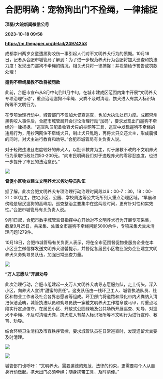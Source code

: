 # 合肥明确：宠物狗出门不拴绳，一律捕捉
**项磊/大皖新闻微信公号**

**2023-10-18 09:58**

**https://m.thepaper.cn/detail/24974253**

成都崇州两岁女童遭黑狗咬伤一事引起人们对不文明养犬行为的愤慨。10月18日，记者从合肥市城管局了解到：为了进一步规范养犬行为合肥将加大巡查和执法力度！发现出门遛狗不牵绳的情况，相关犬只将一律捕捉！并视情给予警告或罚款处理！

**遛狗不牵绳屡教不改将被罚款**

此前，合肥市宣布从8月中旬到11月中旬，在城市建成区范围内集中开展“文明养犬专项治理行动”，重点治理遛狗不牵绳、犬粪不及时清理、携犬进入有禁入标识场所等不文明行为。

在专项治理行动中，城管部门不仅加大督查巡查，也加大执法处罚力度。成都崇州黑狗咬人事件后，合肥市城管局开会讨论治理行动“加码”，要求发现出门遛狗不牵绳的一律捕捉。“巡查队员配备收容犬只的抄网等工具，巡查中发现遛狗不牵绳的违规行为，用抄网网住不牵绳犬只，制止犬只乱跑，再将犬只交还犬主，形成震慑的同时，对犬主进行教育和劝导。”合肥市城管局有关负责人说。

对于轻微违法且态度较好的养犬人，以批评教育为主，对于屡教不改的不文明养犬行为采取行政处罚50-200元。“向市民明确我们对于违规养犬的零容忍态度，也进一步提升了市民的法治意识。”

![](https://imagecloud.thepaper.cn/thepaper/image/274/609/340.jpg)

**督促小区物业建立文明养犬义务劝导员队伍**

据了解，此次合肥文明养犬专项治理行动治理时间段以6：00-7：30，18：00-21：00为主，住宅小区、公园、学校周边等公共场所列入重点治理区域。“早晨和傍晚是居民遛狗的高峰期，巡查整治主要集中在这两段时间，更有针对性和实效性。”合肥市城管局有关负责人说。

9月1日起，合肥市数字城管监督指挥中心开始对不文明养犬行为开展专项采集，截至9月25日，共采集、处置全市遛狗不牵绳问题5000余件，专项采集犬粪未清理问题1279件。

10月18日，合肥市城管局有关负责人表示，将在全市范围督促物业服务企业在本小区业主微信群发送文明养犬温馨提示，并督促各居民小区物业服务企业建立文明养犬义务劝导员队伍，加强日常巡查力量。

![](https://imagecloud.thepaper.cn/thepaper/image/274/609/342.jpg)

**“万人志愿队”开展劝导**

此次治理行动，合肥市组建起一支万人文明养犬劝导志愿服务队，走上街头，深入小区，向养犬人宣讲“甜蜜的责任”。这支队伍由一线环卫工人、城管执法队员、社区和物业工作者及社会各界志愿者等组成。环卫部门将道路和绿化带内犬粪纳入清扫保洁范畴，城管执法队员和劝导员统一穿戴文明养犬工作袖章或马甲，对重点地段实行定点值守，在居民小区、开放式公园绿地及公共场所开展巡查、劝导，对遛犬不牵绳、不及时清理犬粪，携犬进入有禁入标识场所等不文明行为进行宣传、教育、劝导。

结合环境卫生清扫及市容秩序管控，要求城管队员在日常巡查时，发现遗留犬粪要及时清理。

![](https://imagecloud.thepaper.cn/thepaper/image/274/609/344.jpg)

![](https://imagecloud.thepaper.cn/thepaper/image/274/609/345.jpg)

城管部门也呼吁：“文明养犬，需要道德的规范、法律的约束，更需要每个人从自身行动做起。携犬出门必须牵绳；随身携带工具，及时清便。”
